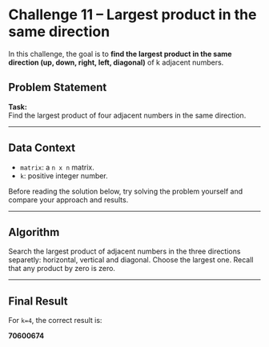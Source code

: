 # Challenge 11 – Largest product in the same direction

In this challenge, the goal is to **find the largest product in the same direction (up, down, right, left, diagonal)** of k adjacent numbers.

## Problem Statement

**Task:**  
Find the largest product of four adjacent numbers in the same direction.

---

## Data Context

- `matrix`: a `n x n` matrix.
- `k`: positive integer number.

Before reading the solution below, try solving the problem yourself and compare your approach and results.

---

## Algorithm

Search the largest product of adjacent numbers in the three directions separetly: horizontal, vertical and diagonal. Choose the largest one. Recall that any product by zero is zero.

---

## Final Result

For `k=4`, the correct result is:

**70600674**